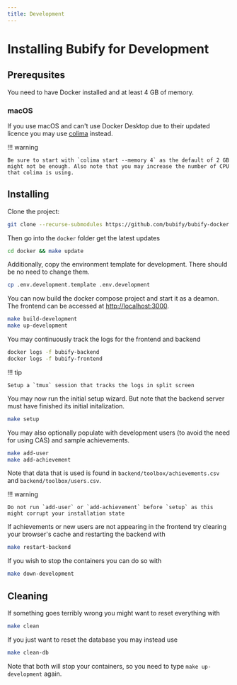 ```yaml
---
title: Development
---
```


# Installing Bubify for Development

## Prerequsites

You need to have Docker installed and at least 4 GB of memory.

### macOS
If you use macOS and can't use Docker Desktop due to their updated licence you may use [colima](https://github.com/abiosoft/colima) instead.

!!! warning

    Be sure to start with `colima start --memory 4` as the default of 2 GB might not be enough. Also note that you may increase the number of CPU that colima is using.

## Installing

Clone the project:
``` bash
git clone --recurse-submodules https://github.com/bubify/bubify-docker.git
```

Then go into the `docker` folder get the latest updates
``` bash
cd docker && make update
```

Additionally, copy the environment template for development. There should be no need to change them.
``` bash
cp .env.development.template .env.development
```

You can now build the docker compose project and start it as a deamon. The frontend can be accessed at [http://localhost:3000](http://localhost:3000).
``` bash
make build-development
make up-development
```

You may continuously track the logs for the frontend and backend

``` bash
docker logs -f bubify-backend
docker logs -f bubify-frontend
```
!!! tip

    Setup a `tmux` session that tracks the logs in split screen

You may now run the initial setup wizard. But note that the backend server must have finished its initial initalization.
``` bash
make setup
```

You may also optionally populate with development users (to avoid the need for using CAS) and sample achievements.
``` bash
make add-user
make add-achievement
```

Note that data that is used is found in `backend/toolbox/achievements.csv` and `backend/toolbox/users.csv`.

!!! warning

    Do not run `add-user` or `add-achievement` before `setup` as this might corrupt your installation state

If achievements or new users are not appearing in the frontend try clearing your browser's cache and restarting the backend with

``` bash
make restart-backend
```

If you wish to stop the containers you can do so with
``` bash
make down-development
```

## Cleaning

If something goes terribly wrong you might want to reset everything with
``` bash
make clean
```

If you just want to reset the database you may instead use
``` bash
make clean-db
```

Note that both will stop your containers, so you need to type `make up-development` again.
